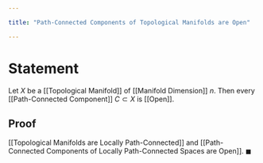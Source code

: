 ```yaml
---

title: "Path-Connected Components of Topological Manifolds are Open"

---
```

# Statement
Let $X$ be a [[Topological Manifold]] of [[Manifold Dimension]] $n$. Then every [[Path-Connected Component]] $C \subset X$ is [[Open]].

## Proof
[[Topological Manifolds are Locally Path-Connected]] and [[Path-Connected Components of Locally Path-Connected Spaces are Open]]. $\blacksquare$